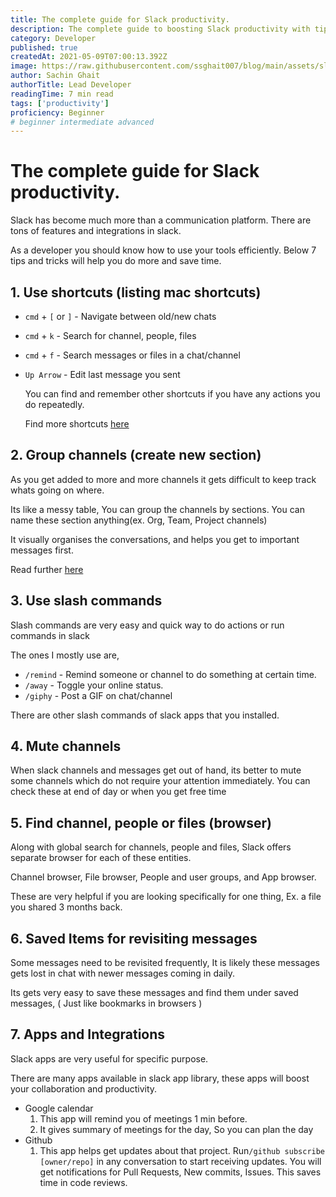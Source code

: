 ```yaml
---
title: The complete guide for Slack productivity.
description: The complete guide to boosting Slack productivity with tips and tricks for developers. 7 tips including shortcuts, grouping channels, using slash commands, muting channels, finding channels, people or files, saved items and apps and integrations.
category: Developer
published: true
createdAt: 2021-05-09T07:00:13.392Z
image: https://raw.githubusercontent.com/ssghait007/blog/main/assets/slack_logo.webp
author: Sachin Ghait
authorTitle: Lead Developer
readingTime: 7 min read
tags: ['productivity']
proficiency: Beginner
# beginner intermediate advanced 
---
```


# The complete guide for Slack productivity.

Slack has become much more than a communication platform.
There are tons of features and integrations in slack.

As a developer you should know how to use your tools efficiently.
Below 7 tips and tricks will help you do more and save time.

## 1. Use shortcuts (listing mac shortcuts)

- `cmd` + `[` or `]` - Navigate between old/new chats
- `cmd` + `k` - Search for channel, people, files
- `cmd` + `f` - Search messages or files in a chat/channel
- `Up Arrow` - Edit last message you sent

  You can find and remember other shortcuts if you have any actions you do repeatedly.

  Find more shortcuts [here](https://slack.com/intl/en-in/help/articles/201374536-Slack-keyboard-shortcuts-and-commands)

## 2. Group channels (create new section)

As you get added to more and more channels it gets difficult to keep track whats going on where.

Its like a messy table, You can group the channels by sections.
You can name these section anything(ex. Org, Team, Project channels)

It visually organises the conversations, and helps you get to important messages first.

Read further [here](https://slack.com/intl/en-gb/help/articles/360043207674-Organise-your-sidebar-with-customised-sections)

## 3. Use slash commands

Slash commands are very easy and quick way to do actions or run commands in slack

The ones I mostly use are,

- `/remind` - Remind someone or channel to do something at certain time.
- `/away` - Toggle your online status.
- `/giphy` - Post a GIF on chat/channel

There are other slash commands of slack apps that you installed.

## 4. Mute channels

When slack channels and messages get out of hand, its better to mute some channels which do not require your attention immediately.
You can check these at end of day or when you get free time

## 5. Find channel, people or files (browser)

Along with global search for channels, people and files,
Slack offers separate browser for each of these entities.

Channel browser, File browser, People and user groups, and App browser.

These are very helpful if you are looking specifically for one thing, Ex. a file you shared 3 months back.

## 6. Saved Items for revisiting messages

Some messages need to be revisited frequently, It is likely these messages gets lost in chat with newer messages coming in daily.

Its gets very easy to save these messages and find them under saved messages, ( Just like bookmarks in browsers )

## 7. Apps and Integrations

Slack apps are very useful for specific purpose.

There are many apps available in slack app library, these apps will boost your collaboration and productivity.

- Google calendar
  1. This app will remind you of meetings 1 min before.
  2. It gives summary of meetings for the day, So you can plan the day
- Github
  1. This app helps get updates about that project. Run`/github subscribe [owner/repo]` in any conversation to start receiving updates. You will get notifications for Pull Requests, New commits, Issues. This saves time in code reviews.
